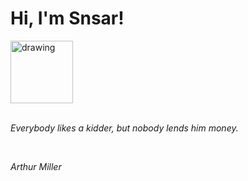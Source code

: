 <h1>Hi, I'm Snsar!</h1> <img src="https://acegif.com/wp-content/uploads/2021/4fh5wi/pepefrg-21.gif" alt="drawing"  height = "100"/> <br> <br> <p><i>Everybody likes a kidder, but nobody lends him money.</i></p> <br> <p><i>Arthur Miller</i></p>